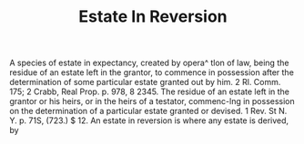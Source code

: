 ---
title: Estate In Reversion
letter: E
permalink: "/definitions/bld-estate-in-reversion.html"
body: A species of estate in expectancy, created by opera^ tlon of law, being the
  residue of an estate left in the grantor, to commence in possession after the determination
  of some particular estate granted out by him. 2 Rl. Comm. 175; 2 Crabb, Real Prop.
  p. 978, 8 2345. The residue of an estate left in the grantor or his heirs, or in
  the heirs of a testator, commenc-lng in possession on the determination of a particular
  estate granted or devised. 1 Rev. St N. Y. p. 71S, (723.) $ 12. An estate in reversion
  is where any estate is derived, by
published_at: '2018-07-07'
source: Black's Law Dictionary 2nd Ed (1910)
layout: post
---